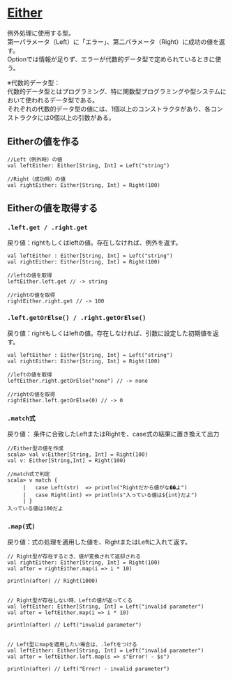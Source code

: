 # [Either](https://github.com/scala/scala/blob/2.13.x/src/library/scala/util/Either.scala#L120) 
例外処理に使用する型。  
第一パラメータ（Left）に「エラー」、第二パラメータ（Right）に成功の値を返す。  
Optionでは情報が足りず、エラーが代数的データ型で定められているときに使う。　　

※代数的データ型：  
代数的データ型とはプログラミング、特に関数型プログラミングや型システムにおいて使われるデータ型である。  
それぞれの代数的データ型の値には、1個以上のコンストラクタがあり、各コンストラクタには0個以上の引数がある。  

## Eitherの値を作る
```
//Left（例外時）の値
val leftEither: Either[String, Int] = Left("string")

//Right（成功時）の値
val rightEither: Either[String, Int] = Right(100)
```

## Eitherの値を取得する
### `.left.get / .right.get`
戻り値：rightもしくはleftの値。存在しなければ、例外を返す。
```
val leftEither : Either[String, Int] = Left("string")
val rightEither: Either[String, Int] = Right(100)

//leftの値を取得
leftEither.left.get // -> string

//rightの値を取得
rightEither.right.get // -> 100
```

### `.left.getOrElse() / .right.getOrElse()`
戻り値：rightもしくはleftの値。存在しなければ、引数に設定した初期値を返す。
```
val leftEither : Either[String, Int] = Left("string")
val rightEither: Either[String, Int] = Right(100)

//leftの値を取得
leftEither.right.getOrElse("none") // -> none

//rightの値を取得
rightEither.left.getOrElse(0) // -> 0
```

### `.match式`
戻り値： 条件に合致したLeftまたはRightを、case式の結果に置き換えて出力
```
//Either型の値を作成
scala> val v:Either[String, Int] = Right(100)
val v: Either[String,Int] = Right(100)

//match式で判定
scala> v match {
     |   case Left(str)  => println("Rightだから値がな��よ")
     |   case Right(int) => println(s"入っている値は${int}だよ")
     | }
入っている値は100だよ
```

### `.map(式)`
戻り値：式の処理を適用した値を、RightまたはLeftに入れて返す。　　
```
// Right型が存在するとき、値が変換されて返却される
val rightEither: Either[String, Int] = Right(100)
val after = rightEither.map(i => i * 10)

println(after) // Right(1000)


// Right型が存在しない時、Leftの値が返ってくる
val leftEither: Either[String, Int] = Left("invalid parameter")
val after = leftEither.map(i => i * 10)

println(after) // Left("invalid parameter")


// Left型にmapを適用したい場合は、.leftをつける
val leftEither: Either[String, Int] = Left("invalid parameter")
val after = leftEither.left.map(s => s"Error! - $s")

println(after) // Left("Error! - invalid parameter")
```
















